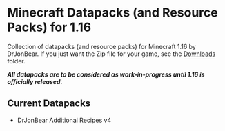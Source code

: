 # Minecraft Datapacks (and Resource Packs) for 1.16

Collection of datapacks (and resource packs) for Minecraft 1.16 by DrJonBear. If you just want the Zip file for your game, see the [Downloads](downloads) folder.

**_All datapacks are to be considered as work-in-progress until 1.16 is officially released._**

## Current Datapacks

- DrJonBear Additional Recipes v4
